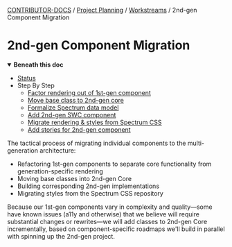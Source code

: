 <!-- Generated breadcrumbs - DO NOT EDIT -->

[CONTRIBUTOR-DOCS](../../../README.md) / [Project Planning](../../README.md) / [Workstreams](../README.md) / 2nd-gen Component Migration

<!-- Document title (editable) -->

# 2nd-gen Component Migration

<!-- Generated TOC - DO NOT EDIT -->

<details open>
<summary><strong>Beneath this doc</strong></summary>

- [Status](01_status.md)
- Step By Step
    - [Factor rendering out of 1st-gen component](02_step-by-step/01_factor-rendering-out-of-1st-gen-component.md)
    - [Move base class to 2nd-gen core](02_step-by-step/02_move-base-class-to-2nd-gen-core.md)
    - [Formalize Spectrum data model](02_step-by-step/03_formalize-spectrum-data-model.md)
    - [Add 2nd-gen SWC component](02_step-by-step/04_implement-2nd-gen-component.md)
    - [Migrate rendering & styles from Spectrum CSS](02_step-by-step/05_migrate-rendering-and-styles.md)
    - [Add stories for 2nd-gen component](02_step-by-step/06_add-stories-for-2nd-gen-component.md)

</details>

<!-- Document content (editable) -->

The tactical process of migrating individual components to the multi-generation architecture:

- Refactoring 1st-gen components to separate core functionality from generation-specific rendering
- Moving base classes into 2nd-gen Core
- Building corresponding 2nd-gen implementations
- Migrating styles from the Spectrum CSS repository

Because our 1st-gen components vary in complexity and quality—some have known issues (a11y and otherwise) that we believe will require substantial changes or rewrites—we will add classes to 2nd-gen Core incrementally, based on component-specific roadmaps we'll build in parallel with spinning up the 2nd-gen project.
